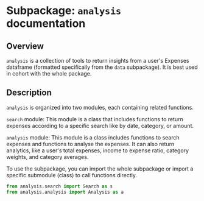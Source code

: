 # Subpackage: `analysis` documentation

## Overview
`analysis` is a collection of tools to return insights from a user's Expenses dataframe (formatted specifically from the `data` subpackage). It is best used in cohort with the whole package.

## Description
`analysis` is organized into two modules, each containing related functions. 

`search` module: This module is a class that includes functions to return expenses according to a specific search like by date, category, or amount.


`analysis` module: This module is a class includes functions to search expenses and functions to analyse the expenses.  It can also return analytics, like a user's total expenses, income to expense ratio, category weights, and category averages. 

To use the subpackage, you can import the whole subpackage or import a specific submodule (class) to call functions directly.

``` python
from analysis.search import Search as s
from analysis.analysis import Analysis as a
```
